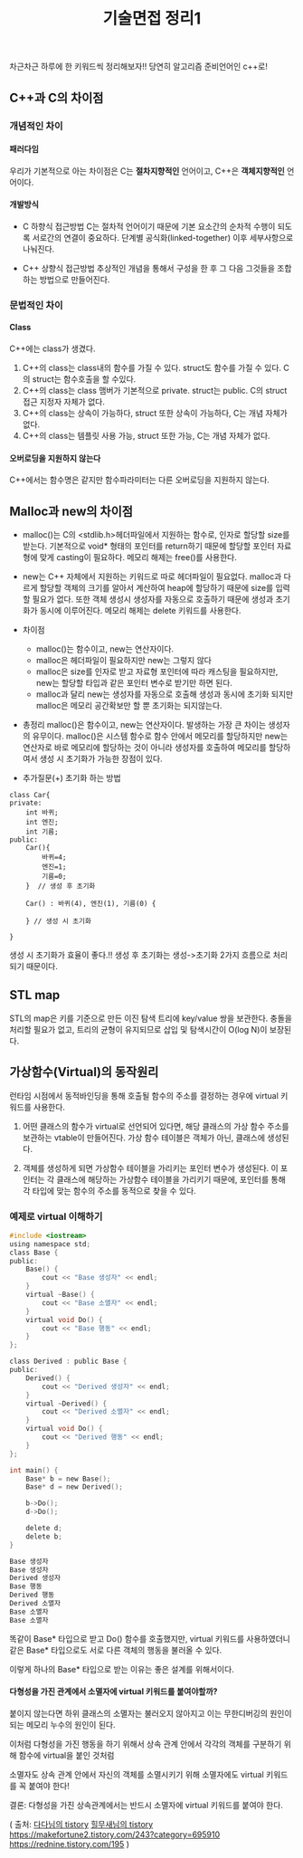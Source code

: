 ﻿---
title: "기술면접 정리1"
categories: technical_interview
comments: true
---

차근차근 하루에 한 키워드씩 정리해보자!! 당연히 알고리즘 준비언어인 c++로!

## C++과 C의 차이점

### 개념적인 차이

#### 패러다임
 우리가 기본적으로 아는 차이점은 C는 **절차지향적인** 언어이고, C++은 **객체지향적인** 언어이다. 

#### 개발방식
 - C 하향식 접근방법
   C는 절차적 언어이기 때문에 기본 요소간의 순차적 수행이 되도록 서로간의 연결이 중요하다.
  단계별 공식화(linked-together) 이후 세부사항으로 나눠진다.

 - C++ 상향식 접근방법
   추상적인 개념을 통해서 구성을 한 후 그 다음 그것들을 조합하는 방법으로 만들어진다.
  
### 문법적인 차이
#### Class
 C++에는 class가 생겼다.

 1. C++의 class는 class내의 함수를 가질 수 있다. struct도 함수를 가질 수 있다. C의 struct는 함수호출을 할 수있다.
 2. C++의 class는 class 맴버가 기본적으로 private. struct는 public. C의 struct 접근 지정자 자체가 없다.
 3. C++의 class는 상속이 가능하다, struct 또한 상속이 가능하다, C는 개념 자체가 없다.
 4. C++의 class는 템플릿 사용 가능, struct 또한 가능, C는 개념 자체가 없다.

#### 오버로딩을 지원하지 않는다
 C++에서는 함수명은 같지만 함수파라미터는 다른 오버로딩을 지원하지 않는다.


## Malloc과 new의 차이점
 - malloc()는 C의 <stdlib.h>헤더파일에서 지원하는 함수로, 인자로 할당할 size를 받는다. 기본적으로 void* 형태의 포인터를
  return하기 때문에 할당할 포인터 자료형에 맞게 casting이 필요하다. 메모리 해제는 free()를 사용한다.

 - new는 C++ 자체에서 지원하는 키워드로 따로 헤더파일이 필요없다. malloc과 다르게 할당할 객체의 크기를 알아서 계산하여
  heap에 할당하기 때문에 size를 입력할 필요가 없다. 또한 객체 생성시 생성자를 자동으로 호출하기 때문에 생성과 초기화가 동시에 이루어진다.
  메모리 해제는 delete 키워드를 사용한다.

 - 차이점
   - malloc()는 함수이고, new는 연산자이다.
   - malloc은 헤더파일이 필요하지만 new는 그렇지 않다
   - malloc은 size를 인자로 받고 자료형 포인터에 따라 캐스팅을 필요하지만, new는 할당할 타입과 같은 포인터 변수로 받기만 하면 된다.
   - malloc과 달리 new는 생성자를 자동으로 호출해 생성과 동시에 초기화 되지만 malloc은 메모리 공간확보만 할 뿐 초기화는 되지않는다.

 - 총정리
  malloc()은 함수이고, new는 연산자이다. 발생하는 가장 큰 차이는 생성자의 유무이다.
  malloc()은 시스템 함수로 함수 안에서 메모리를 할당하지만 new는 연산자로 바로
  메모리에 할당하는 것이 아니라 생성자를 호출하여 메모리를 할당하여서 생성 시 초기화가 가능한 장점이 있다.

 - 추가질문(+)
   초기화 하는 방법

```
class Car{
private:
	int 바퀴;
	int 엔진;
	int 기름;
public:
	Car(){
		바퀴=4;
		엔진=1;
		기름=0;
	}  // 생성 후 초기화

	Car() : 바퀴(4), 엔진(1), 기름(0) {
		
	} // 생성 시 초기화

}
```

생성 시 초기화가 효율이 좋다.!! 생성 후 초기화는 생성->초기화 2가지 흐름으로 처리되기 때문이다.


## STL map
 STL의 map은 키를 기준으로 만든 이진 탐색 트리에 key/value 쌍을 보관한다. 충돌을 처리할 필요가 없고, 트리의 균형이 유지되므로 삽입 및 탐색시간이 O(log N)이 보장된다.

## 가상함수(Virtual)의 동작원리
 런타임 시점에서 동적바인딩을 통해 호출될 함수의 주소를 결정하는 경우에
 virtual 키워드를 사용한다.

 1. 어떤 클래스의 함수가 virtual로 선언되어 있다면, 해당 클래스의 
   가상 함수 주소를 보관하는 vtable이 만들어진다.
   가상 함수 테이블은 객체가 아닌, 클래스에 생성된다.

 2. 객체를 생성하게 되면 가상함수 테이블을 가리키는 포인터 변수가 생성된다.
   이 포인터는 각 클래스에 해당하는 가상함수 테이블을 가리키기 때문에, 포인터를 통해
   각 타입에 맞는 함수의 주소를 동적으로 찾을 수 있다.

### 예제로 virtual 이해하기

```c
#include <iostream>
using namespace std;
class Base {
public:
	Base() {
		cout << "Base 생성자" << endl;
	}
	virtual ~Base() {
		cout << "Base 소멸자" << endl;
	}
	virtual void Do() {
		cout << "Base 행동" << endl;
	}
};

class Derived : public Base {
public:
	Derived() {
		cout << "Derived 생성자" << endl;
	}
	virtual ~Derived() {
		cout << "Derived 소멸자" << endl;
	}
	virtual void Do() {
		cout << "Derived 행동" << endl;
	}
};

int main() {
	Base* b = new Base();
	Base* d = new Derived();

	b->Do();
	d->Do();

	delete d;
	delete b;
}
```

```c
Base 생성자
Base 생성자
Derived 생성자
Base 행동
Derived 행동
Derived 소멸자
Base 소멸자
Base 소멸자
```


똑같이 Base* 타입으로 받고 Do() 함수를 호출했지만, virtual 키워드를 사용하였더니
 같은 Base* 타입으로도 서로 다른 객체의 행동을 불러올 수 있다.

 이렇게 하나의 Base* 타입으로 받는 이유는 좋은 설계를 위해서이다.

#### 다형성을 가진 관계에서 소멸자에 virtual 키워드를 붙여야할까?
 붙이지 않는다면 하위 클래스의 소멸자는 불러오지 않아지고 이는 무한디버깅의 원인이 되는 메모리 누수의 원인이 된다.

이처럼 다형성을 가진 행동을 하기 위해서 상속 관계 안에서 각각의 객체를 구분하기 위해 함수에 virtual을 붙인 것처럼

소멸자도 상속 관계 안에서 자신의 객체를 소멸시키기 위해 소멸자에도 virtual 키워드를 꼭 붙여야 한다!


결론: 다형성을 가진 상속관계에서는 반드시 소멸자에 virtual 키워드를 붙여야 한다.


( 출처: [다다님의 tistory](https://jjoreg.tistory.com/entry/C-%EA%B3%BC-C%EC%9D%98-%EC%B0%A8%EC%9D%B4%EC%A0%90) [힐무새님의 tistory](https://geekhub.tistory.com/68) <https://makefortune2.tistory.com/243?category=695910> <https://rednine.tistory.com/195> )

